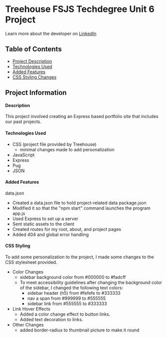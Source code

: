 # Treehouse FSJS Techdegree Unit 6 Project

Learn more about the developer on [LinkedIn](https://www.linkedin.com/in/desiree-morimoto-9470481b0/)

## Table of Contents
- [Project Description](#overview)
- [Technologies Used](#technologiesused)
- [Added Features](#addedfeatures)
- [CSS Styling Changes](#styling)

## Project Information

#### <a name="overview"></a>Description
This project involved creating an Express based portfolio site that includes our past projects.

#### <a name="technologiesused"></a>Technologies Used
- CSS (project file provided by Treehouse)
  - minimal changes made to add personalization
- JavaScript
- Express
- Pug
- JSON

#### <a name="addedfeatures"></a>Added Features
data.json
- Created a data.json file to hold project-related data
package.json
- Modified it so that the "npm start" command launches the program
app.js
- Used Express to set up a server
- Sent static assets to the client
- Created routes for my root, about, and project pages
- Added 404 and global error handling


#### <a name="styling"></a>CSS Styling
To add some personalization to the project, I made some changes to the CSS stylesheet provided.
- Color Changes
  - sidebar background color from #000000 to #fadcff
  - To meet accessibility guidelines after changing the background color of the sidebar, I changed the following text colors:
    - sidebar header (h5) from #fefefe to #333333
    - nav a span from #999999 to #555555
    - sidebar link from #555555 to #333333
- Link Hover Effects
  - Added a color change effect to button links.
  - Added text decoration to links.
- Other Changes
  - added border-radius to thumbnail picture to make it round
